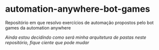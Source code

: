 # automation-anywhere-bot-games
 Repositório em que resolvo exercícios de automação propostos pelo bot games da automation anywhere

*Ainda estou decidindo como será minha arquitetura de pastas neste repositório, fique ciente que pode mudar*